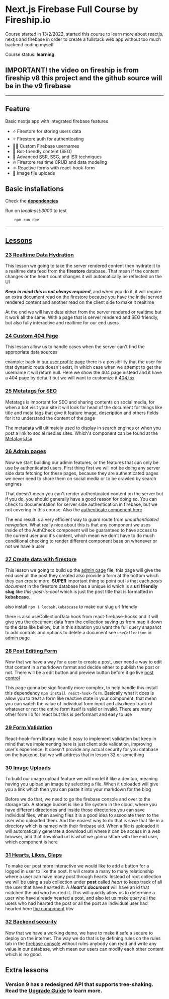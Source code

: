 # Next.js Firebase Full Course by **Fireship.io**
Course started in 13/2/2022, started this course to learn more about reactjs, nextjs and firebase in order to create a fullstack web app without too much backend coding myself

Course status: **learning**

## IMPORTANT! the video on fireship is from fireship v8 this project and the github source will be in the v9 firebase 

---

## Feature
Basic nextjs app with integrated firebase features 
- ⭐ Firestore for storing users data
- ⭐ Firestore auth for authenticating
- 👨‍🎤 Custom Firebase usernames
- 📰 Bot-friendly content (SEO)
- 🦾 Advanced SSR, SSG, and ISR techniques
- 🔥 Firestore realtime CRUD and data modeling
- ⚛️ Reactive forms with react-hook-form
- 📂 Image file uploads

## Basic installations
Check the **[dependencies](package.json)**

Run on *localhost:3000* to test

```bash
    npm run dev
```

---

## [Lessons](https://fireship.io/courses/react-next-firebase)

### [23 Realtime Data Hydration](https://fireship.io/courses/react-next-firebase/ssr-hydration/)
This lesson we going to take the server rendered content then hydrate it to a realtime data feed from the **firestore** database. That mean if the content changes or the heart count changes it will automatically be reflected on the UI

***Keep in mind this is not always required***, and when you do it, it will require an extra document read on the firestore because you have the initial served rendered content and another read on the client side to make it realtime

At the end we will have data either from the server rendered or realtime but it work all the same. With a page that is server rendered and SEO friendly, but also fully interactive and realtime for our end users

### [24 Custom 404 Page](https://fireship.io/courses/react-next-firebase/ssr-404/)
This lesson allow us to handle cases when the server can't find the appropriate data sources

example: back in [our user profile page](pages/[username]/index.tsx) there is a possibility that the user for that dynamic route doesn't exist, in which case when we attempt to get the username it will return null. Here we show the 404 page instead and it have a 404 page by default but we will want to customize it [404.tsx](pages/404.tsx)

### [25 Metatags for SEO](https://fireship.io/courses/react-next-firebase/ssr-meta-tags/)
Metatags is important for SEO and sharing contents on social media, for when a bot visit your site it will look for head of the document for things like title and meta tags that give it feature image, description and others fields for it to understand the content of the page

The metadata will ultimately used to display in search engines or when you post a link to social medias sites. Which's component can be found at the [Metatags.tsx](component/../components/Metatags.tsx)

### [26 Admin pages](https://fireship.io/courses/react-next-firebase/admin-auth-guard/)
Now we start building our admin features, or the features that can only be use by authenticated users. First thing first we will not be doing any server side data fetching for these pages, because they are authenticated pages we never need to share them on social media or to be crawled by search engines

That doesn't mean you can't render authenticated content on the server but if you do, you should generally have a good reason for doing so. You can check to documentation for server side authentication in firebase, but we not covering in this course. Also the [authenticate component here](components/AuthCheck.tsx)

The end result is a very efficient way to guard route from *unauthenticated navigation*. What really nice about this is that any component we uses inside of the AuthCheck component will be guaranteed to have access to the current user and it's content, which mean we don't have to do much conditional checking to render different component base on whenever or not we have a user

### [27 Create data with firestore](https://fireship.io/courses/react-next-firebase/admin-create-post/)
This lesson we going to build up the [admin page](pages/admin/index.tsx) file, this page will give the end user all the post they created also provide a form at the bottom which they can create more. **SUPER** important thing to point out is that each *posts document* in the firestore database has a unique id which is a **url friendly slug** like *this-post-is-cool* which is just the post title that is formatted in **kebabcase**.

also install `npm i lodash.kebabcase` to make our slug url friendly

there is also useCollectionData hook from react-firebase-hooks and it will give you the document data from the collection saving us from map it down to the data like bellow, but in this situation you want the full query snapshot to add controls and options to delete a document see `useCollection` in [admin page](pages/admin/index.tsx)

### [28 Post Editing Form](https://fireship.io/courses/react-next-firebase/admin-forms/)
Now that we have a way for a user to create a post, user need a way to edit that content in a markdown format and decide either to publish the post or not. There will be a edit button and preview button before it go live [post control](pages/admin/[slug].tsx)

This page gonna be significantly more complex, to help handle this install this dependency `npm install react-hook-form`. Basically what it does is allow you to treat a form like reactive state in your component, that mean you can watch the value of individual form input and also keep track of whatever or not the entire form itself is valid or invalid. There are many other form lib for react but this is performant and easy to use

### [29 Form Validation](https://fireship.io/courses/react-next-firebase/admin-form-validation/)
React-hook-form library make it easy to implement validation but keep in mind that we implementing here is just client side validation, improving user's experience. It doesn't provide any actual security for you database on the backend, but we will address that in lesson 32 or something

### [30 Image Uploads](https://fireship.io/courses/react-next-firebase/admin-form-validation/)
To build our image upload feature we will model it like a dev too, meaning having you upload an image by selecting a file. When it uploaded will give you a link which then you can paste it into your markdown for the blog

Before we do that, we need to go the firebase console and over to the storage tab. A storage bucket is like a file system in the cloud, where you have different directories and inside those directories you can save individual files, when saving files it is a good idea to associate them to the user who uploaded them. And the easiest way to do that is save that file in a directory which is named with their firebase uid. When a file is uploaded it will automatically generate a download url where it can be access in a web browser, and that download url is what we gonna share with the end user, which component is here

### [31 Hearts, Likes, Claps](https://fireship.io/courses/react-next-firebase/hearts-create/)
To make our post more interactive we would like to add a button for a logged in user to like the post. It will create a many to many relationship where a user can have many post through hearts. Instead of root collection we will be using a sub collection under **post** called *heart* to keep track of all the user that have hearted it. A ***Heart's document*** will have an id that matched the uid who hearted it. This will quickly allow us to determine a user who have already hearted a post, and also let us make *query* all the users who had hearted the post or all the post an individual user had hearted here [the component](components/HeartButton.tsx) btw 

### [32 Backend security](https://fireship.io/courses/react-next-firebase/deploy-security/)
Now that we have a working demo, we have to make it safe a secure to deploy on the internet. The way we do that is by defining rules on the rules tab in the [firebase console](https://console.firebase.google.com/u/0/project/frn-rinc/overview) without rules anybody can read and write any value in our database, which mean our users can modify each other content which is no good.



## Extra lessons
### Version 9 has a redesigned API that supports tree-shaking. Read the [Upgrade Guide](https://firebase.google.com/docs/web/modular-upgrade) to learn more.